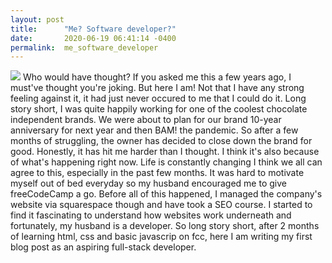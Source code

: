 ```yaml
---
layout: post
title:      "Me? Software developer?"
date:       2020-06-19 06:41:14 -0400
permalink:  me_software_developer
---
```


![](https://hackernoon.com/hn-images/1*6FfzXzLzggjF7zh_zYbfHQ.jpeg)
Who would have thought? If you asked me this a few years ago, I must've thought you're joking. But here I am! Not that I have any strong feeling against it, it had just never occured to me that I could do it. Long story short, I was quite happily working for one of the coolest chocolate independent brands. We were about to plan for our brand 10-year anniversary for next year and then BAM! the pandemic. So after a few months of struggling, the owner has decided to close down the brand for good. Honestly, it has hit me harder than I thought. I think it's also because of what's happening right now. Life is constantly changing I think we all can agree to this, especially in the past few months. It was hard to motivate myself out of bed everyday so my husband encouraged me to give freeCodeCamp a go. Before all of this happened, I managed the company's website via squarespace though and have took a SEO course. I started to find it fascinating to understand how websites work underneath and fortunately, my husband is a developer. So long story short, after 2 months of learning html, css and basic javascrip on fcc, here I am writing my first blog post as an aspiring full-stack developer. 
